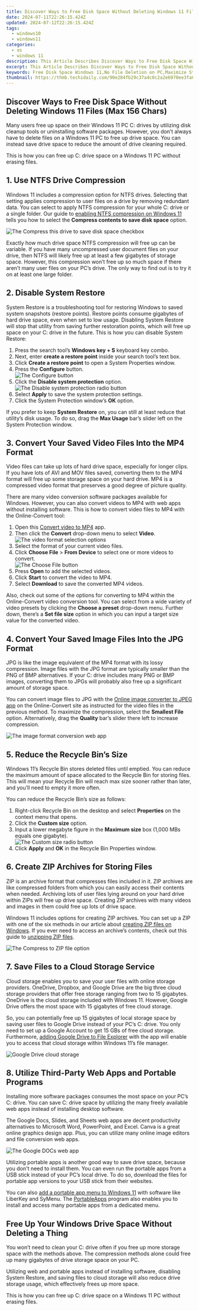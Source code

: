 ```yaml
---
title: Discover Ways to Free Disk Space Without Deleting Windows 11 Files (Max 156 Chars)
date: 2024-07-11T22:26:15.424Z
updated: 2024-07-12T22:26:15.424Z
tags:
  - windows10
  - windows11
categories:
  - os
  - windows 11
description: This Article Describes Discover Ways to Free Disk Space Without Deleting Windows 11 Files (Max 156 Chars)
excerpt: This Article Describes Discover Ways to Free Disk Space Without Deleting Windows 11 Files (Max 156 Chars)
keywords: Free Disk Space Windows 11,No File Deletion on PC,Maximize Storage Space,Increase Space Efficiently,Save Files Without Loss,Optimize System Storage,Enhance Disk Capacity
thumbnail: https://thmb.techidaily.com/90e284fb29c37a4c0c2a2e6970ee3fa6b56745fa434982e234c62e6bb83237e0.jpg
---
```


## Discover Ways to Free Disk Space Without Deleting Windows 11 Files (Max 156 Chars)

 Many users free up space on their Windows 11 PC C: drives by utilizing disk cleanup tools or uninstalling software packages. However, you don’t always have to delete files on a Windows 11 PC to free up drive space. You can instead save drive space to reduce the amount of drive cleaning required.

 This is how you can free up C: drive space on a Windows 11 PC without erasing files.

## 1\. Use NTFS Drive Compression

 Windows 11 includes a compression option for NTFS drives. Selecting that setting applies compression to user files on a drive by removing redundant data. You can select to apply NTFS compression for your whole C: drive or a single folder. Our guide to [enabling NTFS compression on Windows 11](https://www.makeuseof.com/enable-disable-ntfs-file-compression-windows-11/) tells you how to select the **Compress contents to save disk space** option.

![The Compress this drive to save disk space checkbox](https://static1.makeuseofimages.com/wordpress/wp-content/uploads/2023/08/compress-this-drive-to-save-space-option.jpg)

 Exactly how much drive space NTFS compression will free up can be variable. If you have many uncompressed user document files on your drive, then NTFS will likely free up at least a few gigabytes of storage space. However, this compression won’t free up so much space if there aren’t many user files on your PC’s drive. The only way to find out is to try it on at least one large folder.

## 2\. Disable System Restore

 System Restore is a troubleshooting tool for restoring Windows to saved system snapshots (restore points). Restore points consume gigabytes of hard drive space, even when set to low usage. Disabling System Restore will stop that utility from saving further restoration points, which will free up space on your C: drive in the future. This is how you can disable System Restore:

1. Press the search tool’s **Windows key + S** keyboard key combo.
2. Next, enter **create a restore point** inside your search tool’s text box.
3. Click **Create a restore point** to open a System Properties window.
4. Press the **Configure** button.  
![The Configure button](https://static1.makeuseofimages.com/wordpress/wp-content/uploads/2023/08/the-configure-button.jpg)
5. Click the **Disable system protection** option.  
![The Disable system protection radio button](https://static1.makeuseofimages.com/wordpress/wp-content/uploads/2023/08/disable-system-protection-option.jpg)
6. Select **Apply** to save the system protection settings.
7. Click the System Protection window’s **OK** option.

 If you prefer to keep **System Restore** on, you can still at least reduce that utility’s disk usage. To do so, drag the **Max Usage** bar’s slider left on the System Protection window.

## 3\. Convert Your Saved Video Files Into the MP4 Format

 Video files can take up lots of hard drive space, especially for longer clips. If you have lots of AVI and MOV files saved, converting them to the MP4 format will free up some storage space on your hard drive. MP4 is a compressed video format that preserves a good degree of picture quality.

 There are many video conversion software packages available for Windows. However, you can also convert videos to MP4 with web apps without installing software. This is how to convert video files to MP4 with the Online-Convert tool:

1. Open this [Convert video to MP4](https://video.online-convert.com/convert-to-mp4) app.
2. Then click the **Convert** drop-down menu to select **Video**.  
![The video format selection options](https://static1.makeuseofimages.com/wordpress/wp-content/uploads/2023/08/the-video-selection-option.jpg)
3. Select the format of your current video files.
4. Click **Choose File** \> **From Device** to select one or more videos to convert.  
![The Choose File button](https://static1.makeuseofimages.com/wordpress/wp-content/uploads/2023/08/from-a-device-option.jpg)
5. Press **Open** to add the selected videos.
6. Click **Start** to convert the video to MP4\.
7. Select **Download** to save the converted MP4 videos.

 Also, check out some of the options for converting to MP4 within the Online-Convert video conversion tool. You can select from a wide variety of video presets by clicking the **Choose a preset** drop-down menu. Further down, there’s a **Set file size** option in which you can input a target size value for the converted video.

## 4\. Convert Your Saved Image Files Into the JPG Format

 JPG is like the image equivalent of the MP4 format with its lossy compression. Image files with the JPG format are typically smaller than the PNG of BMP alternatives. If your C: drive includes many PNG or BMP images, converting them to JPGs will probably also free up a significant amount of storage space.

 You can convert image files to JPG with the [Online image converter to JPEG app](https://image.online-convert.com/convert-to-jpg) on the Online-Convert site as instructed for the video files in the previous method. To maximize the compression, select the **Smallest File** option. Alternatively, drag the **Quality** bar’s slider there left to increase compression.

![The image format conversion web app](https://static1.makeuseofimages.com/wordpress/wp-content/uploads/2023/08/image-format-conversion-tool.jpg)

## 5\. Reduce the Recycle Bin’s Size

 Windows 11’s Recycle Bin stores deleted files until emptied. You can reduce the maximum amount of space allocated to the Recycle Bin for storing files. This will mean your Recycle Bin will reach max size sooner rather than later, and you’ll need to empty it more often.

 You can reduce the Recycle Bin’s size as follows:

1. Right-click Recycle Bin on the desktop and select **Properties** on the context menu that opens.
2. Click the **Custom size** option.
3. Input a lower megabyte figure in the **Maximum size** box (1,000 MBs equals one gigabyte).  
![The Custom size radio button](https://static1.makeuseofimages.com/wordpress/wp-content/uploads/2023/08/the-custom-size-option.jpg)
4. Click **Apply** and **OK** in the Recycle Bin Properties window.

## 6\. Create ZIP Archives for Storing Files

 ZIP is an archive format that compresses files included in it. ZIP archives are like compressed folders from which you can easily access their contents when needed. Archiving lots of user files lying around on your hard drive within ZIPs will free up drive space. Creating ZIP archives with many videos and images in them could free up lots of drive space.

 Windows 11 includes options for creating ZIP archives. You can set up a ZIP with one of the six methods in our article about [creating ZIP files on Windows](https://www.makeuseof.com/easy-ways-create-zip-file-windows-10/). If you ever need to access an archive’s contents, check out this guide to [unzipping ZIP files](https://www.makeuseof.com/unzip-files-windows-10/).

![The Compress to ZIP file option](https://static1.makeuseofimages.com/wordpress/wp-content/uploads/2023/08/compress-to-zip-file-option.jpg)

## 7\. Save Files to a Cloud Storage Service

 Cloud storage enables you to save your user files with online storage providers. OneDrive, Dropbox, and Google Drive are the big three cloud storage providers that offer free storage ranging from two to 15 gigabytes. OneDrive is the cloud storage included with Windows 11\. However, Google Drive offers the most space with 15 gigabytes of free cloud storage.

 So, you can potentially free up 15 gigabytes of local storage space by saving user files to Google Drive instead of your PC’s C: drive. You only need to set up a Google Account to get 15 GBs of free cloud storage. Furthermore, [adding Google Drive to File Explorer](https://www.makeuseof.com/windows-google-drive-file-explorer-add/) with the app will enable you to access that cloud storage within Windows 11’s file manager.

![Google Drive cloud storage](https://static1.makeuseofimages.com/wordpress/wp-content/uploads/2023/08/google-drive-storage.jpg)

## 8\. Utilize Third-Party Web Apps and Portable Programs

 Installing more software packages consumes the most space on your PC’s C: drive. You can save C: drive space by utilizing the many freely available web apps instead of installing desktop software.

 The Google Docs, Slides, and Sheets web apps are decent productivity alternatives to Microsoft Word, PowerPoint, and Excel. Canva is a great online graphics design app. Plus, you can utilize many online image editors and file conversion web apps.

![The Google DOCs web app](https://static1.makeuseofimages.com/wordpress/wp-content/uploads/2023/08/google-docs.jpg)

 Utilizing portable apps is another good way to save drive space, because you don't need to install them. You can even run the portable apps from a USB stick instead of your PC’s local drive. To do so, download the files for portable app versions to your USB stick from their websites.

 You can also [add a portable app menu to Windows 11](https://www.makeuseof.com/windows-add-portable-software-menu/#) with software like LiberKey and SyMenu. The [PortableApps](https://portableapps.com/) program also enables you to install and access many portable apps from a dedicated menu.

## Free Up Your Windows Drive Space Without Deleting a Thing

 You won’t need to clean your C: drive often if you free up more storage space with the methods above. The compression methods alone could free up many gigabytes of drive storage space on your PC.

 Utilizing web and portable apps instead of installing software, disabling System Restore, and saving files to cloud storage will also reduce drive storage usage, which effectively frees up more space.

 This is how you can free up C: drive space on a Windows 11 PC without erasing files.



<ins class="adsbygoogle"
      style="display:block"
      data-ad-client="ca-pub-7571918770474297"
      data-ad-slot="8358498916"
      data-ad-format="auto"
      data-full-width-responsive="true"></ins>
